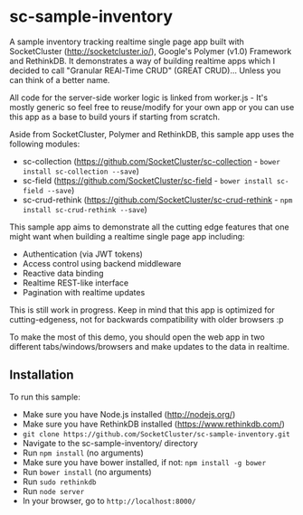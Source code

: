 # sc-sample-inventory
A sample inventory tracking realtime single page app built with SocketCluster (http://socketcluster.io/), Google's Polymer (v1.0) Framework and RethinkDB.
It demonstrates a way of building realtime apps which I decided to call "Granular REAl-Time CRUD" (GREAT CRUD)... Unless you can think of a better name.

All code for the server-side worker logic is linked from worker.js - It's mostly generic so feel free to reuse/modify for your own app
or you can use this app as a base to build yours if starting from scratch.

Aside from SocketCluster, Polymer and RethinkDB, this sample app uses the following modules:
- sc-collection (https://github.com/SocketCluster/sc-collection - ```bower install sc-collection --save```)
- sc-field (https://github.com/SocketCluster/sc-field - ```bower install sc-field --save```)
- sc-crud-rethink (https://github.com/SocketCluster/sc-crud-rethink - ```npm install sc-crud-rethink --save```)

This sample app aims to demonstrate all the cutting edge features that one might want when
building a realtime single page app including:

- Authentication (via JWT tokens)
- Access control using backend middleware
- Reactive data binding
- Realtime REST-like interface
- Pagination with realtime updates

This is still work in progress.
Keep in mind that this app is optimized for cutting-edgeness, not for backwards
compatibility with older browsers :p

To make the most of this demo, you should open the web app in two different tabs/windows/browsers and
make updates to the data in realtime.


## Installation

To run this sample:

- Make sure you have Node.js installed (http://nodejs.org/)
- Make sure you have RethinkDB installed (https://www.rethinkdb.com/)
- ```git clone https://github.com/SocketCluster/sc-sample-inventory.git```
- Navigate to the sc-sample-inventory/ directory
- Run ```npm install``` (no arguments)
- Make sure you have bower installed, if not: ```npm install -g bower```
- Run ```bower install``` (no arguments)
- Run ```sudo rethinkdb```
- Run ```node server```
- In your browser, go to ```http://localhost:8000/```
